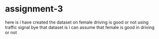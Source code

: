 # assignment-3
here is i have created the dataset on female driving is good or not using traffic signal bye that dataset is i can assume that female is good in driving or not  

